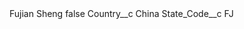 <?xml version="1.0" encoding="UTF-8"?>
<CustomMetadata xmlns="http://soap.sforce.com/2006/04/metadata" xmlns:xsi="http://www.w3.org/2001/XMLSchema-instance" xmlns:xsd="http://www.w3.org/2001/XMLSchema">
    <label>Fujian Sheng</label>
    <protected>false</protected>
    <values>
        <field>Country__c</field>
        <value xsi:type="xsd:string">China</value>
    </values>
    <values>
        <field>State_Code__c</field>
        <value xsi:type="xsd:string">FJ</value>
    </values>
</CustomMetadata>

